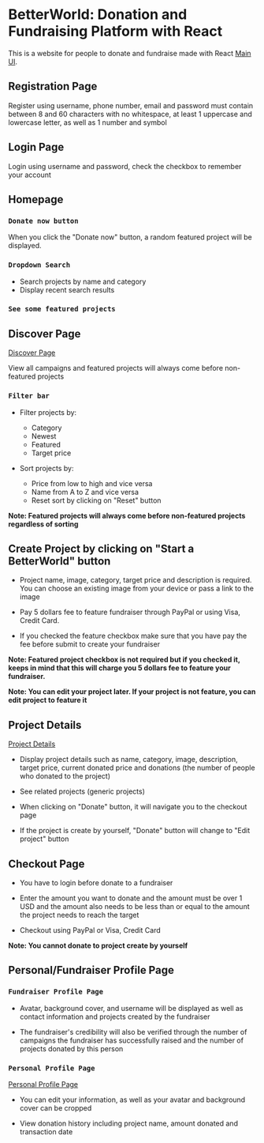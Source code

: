 # BetterWorld: Donation and Fundraising Platform with React

This is a website for people to donate and fundraise made with React [Main UI](./src/assets/img/MainUI.png).

## Registration Page

Register using username, phone number, email and password must contain between 8 and 60 characters with no whitespace, at least 1 uppercase and lowercase letter, as well as 1 number and symbol

## Login Page

Login using username and password, check the checkbox to remember your account

## Homepage

### `Donate now button`

When you click the "Donate now" button, a random featured project will be displayed.

### `Dropdown Search`

- Search projects by name and category
- Display recent search results

### `See some featured projects`

## Discover Page

[Discover Page](./src/assets/img/Discover.png)

View all campaigns and featured projects will always come before non-featured projects

### `Filter bar`

- Filter projects by:
  + Category
  + Newest
  + Featured
  + Target price

- Sort projects by:
  + Price from low to high and vice versa
  + Name from A to Z and vice versa
  + Reset sort by clicking on "Reset" button

**Note: Featured projects will always come before non-featured projects regardless of sorting**

## Create Project by clicking on "Start a BetterWorld" button

- Project name, image, category, target price and description is required. You can choose an existing image from your device or pass a link to the image

- Pay 5 dollars fee to feature fundraiser through PayPal or using Visa, Credit Card.

- If you checked the feature checkbox make sure that you have pay the fee before submit to create your fundraiser

**Note: Featured project checkbox is not required but if you checked it, keeps in mind that this will charge you 5 dollars fee to feature your fundraiser.**

**Note: You can edit your project later. If your project is not feature, you can edit project to feature it**

## Project Details

[Project Details](./src/assets/img/ProjectDetails.png)

- Display project details such as name, category, image, description, target price, current donated price and donations (the number of people who donated to the project)

- See related projects (generic projects)

- When clicking on "Donate" button, it will navigate you to the checkout page

- If the project is create by yourself, "Donate" button will change to "Edit project" button

## Checkout Page

- You have to login before donate to a fundraiser

- Enter the amount you want to donate and the amount must be over 1 USD and the amount also needs to be less than or equal to the amount the project needs to reach the target

- Checkout using PayPal or Visa, Credit Card

**Note: You cannot donate to project create by yourself**

## Personal/Fundraiser Profile Page

### `Fundraiser Profile Page`

- Avatar, background cover, and username will be displayed as well as contact information and projects created by the fundraiser

- The fundraiser's credibility will also be verified through the number of campaigns the fundraiser has successfully raised and the number of projects donated by this person

### `Personal Profile Page`

[Personal Profile Page](./src/assets/img/PersonalProfile.png)

- You can edit your information, as well as your avatar and background cover can be cropped

- View donation history including project name, amount donated and transaction date
